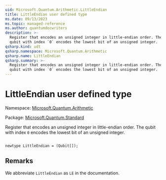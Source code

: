 ```yaml
---
uid: Microsoft.Quantum.Arithmetic.LittleEndian
title: LittleEndian user defined type
ms.date: 09/13/2023
ms.topic: managed-reference
ms.author: quantumdocwriters
description: >-
  Register that encodes an unsigned integer in little-endian order. The
  qubit with index `0` encodes the lowest bit of an unsigned integer.
qsharp.kind: udt
qsharp.namespace: Microsoft.Quantum.Arithmetic
qsharp.name: LittleEndian
qsharp.summary: >-
  Register that encodes an unsigned integer in little-endian order. The
  qubit with index `0` encodes the lowest bit of an unsigned integer.
---
```


# LittleEndian user defined type

Namespace: [Microsoft.Quantum.Arithmetic](xref:Microsoft.Quantum.Arithmetic)

Package: [Microsoft.Quantum.Standard](https://nuget.org/packages/Microsoft.Quantum.Standard)


Register that encodes an unsigned integer in little-endian order. Thequbit with index `0` encodes the lowest bit of an unsigned integer.

```qsharp

newtype LittleEndian = (Qubit[]);
```



## Remarks

We abbreviate `LittleEndian` as `LE` in the documentation.